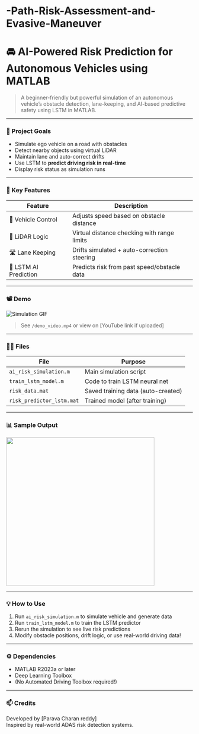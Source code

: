 # -Path-Risk-Assessment-and-Evasive-Maneuver
# 🚘 AI-Powered Risk Prediction for Autonomous Vehicles using MATLAB

> A beginner-friendly but powerful simulation of an autonomous vehicle’s obstacle detection, lane-keeping, and AI-based predictive safety using LSTM in MATLAB.

---

### 🎯 Project Goals

- Simulate ego vehicle on a road with obstacles
- Detect nearby objects using virtual LiDAR
- Maintain lane and auto-correct drifts
- Use LSTM to **predict driving risk in real-time**
- Display risk status as simulation runs

---

### 🧠 Key Features

| Feature              | Description                                  |
|---------------------|----------------------------------------------|
| 🚗 Vehicle Control   | Adjusts speed based on obstacle distance     |
| 📏 LiDAR Logic       | Virtual distance checking with range limits  |
| 🛣️ Lane Keeping      | Drifts simulated + auto-correction steering  |
| 🔮 LSTM AI Prediction | Predicts risk from past speed/obstacle data |

---

### 📽️ Demo

![Simulation GIF](snapshots/simulation.gif)

> See `/demo_video.mp4` or view on [YouTube link if uploaded]

---

### 🧑‍💻 Files

| File                      | Purpose                             |
|---------------------------|-------------------------------------|
| `ai_risk_simulation.m`    | Main simulation script              |
| `train_lstm_model.m`      | Code to train LSTM neural net       |
| `risk_data.mat`           | Saved training data (auto-created)  |
| `risk_predictor_lstm.mat` | Trained model (after training)      |

---

### 📊 Sample Output

<img src="plots/risk-prediction-graph.png" width="400"/>

---

### 💡 How to Use

1. Run `ai_risk_simulation.m` to simulate vehicle and generate data
2. Run `train_lstm_model.m` to train the LSTM predictor
3. Rerun the simulation to see live risk predictions
4. Modify obstacle positions, drift logic, or use real-world driving data!

---

### ⚙️ Dependencies

- MATLAB R2023a or later
- Deep Learning Toolbox
- (No Automated Driving Toolbox required!)

---

### 📫 Credits

Developed by [Parava Charan reddy]  
Inspired by real-world ADAS risk detection systems.

